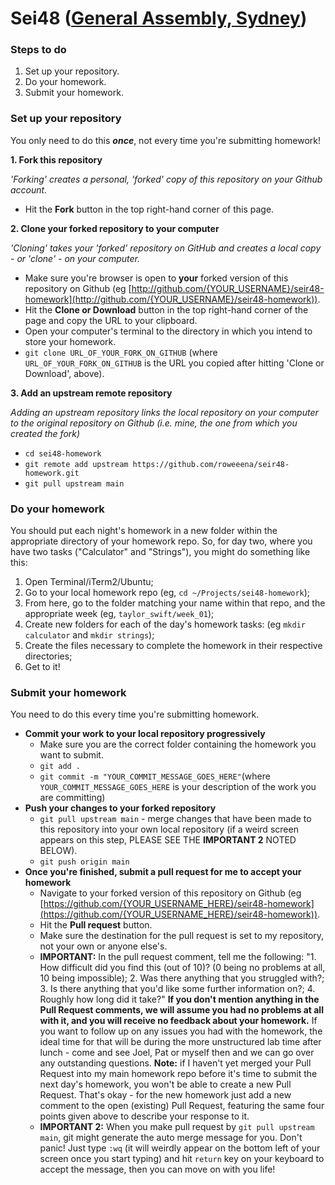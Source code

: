 # Sei48 ([General Assembly, Sydney](https://generalassemb.ly/sydney))

### Steps to do

1. Set up your repository.
2. Do your homework.
3. Submit your homework.

### Set up your repository

You only need to do this _**once**_, not every time you're submitting homework!

**1. Fork this repository**

_'Forking' creates a personal, 'forked' copy of this repository on your Github account._

- Hit the **Fork** button in the top right-hand corner of this page.

**2. Clone your forked repository to your computer**

_'Cloning' takes your 'forked' repository on GitHub and creates a local copy - or 'clone' - on your computer._

- Make sure you're browser is open to **your** forked version of this repository on Github (eg [http://github.com/{YOUR_USERNAME}/seir48-homework](http://github.com/{YOUR_USERNAME}/seir48-homework)).
- Hit the **Clone or Download** button in the top right-hand corner of the page and copy the URL to your clipboard.
- Open your computer's terminal to the directory in which you intend to store your homework.
- `git clone URL_OF_YOUR_FORK_ON_GITHUB` (where `URL_OF_YOUR_FORK_ON_GITHUB` is the URL you copied after hitting 'Clone or Download', above).

**3. Add an upstream remote repository**

_Adding an upstream repository links the local repository on your computer to the original repository on Github (i.e. mine, the one from which you created the fork)_

- `cd sei48-homework`
- `git remote add upstream https://github.com/roweeena/seir48-homework.git`
- `git pull upstream main`

### Do your homework

You should put each night's homework in a new folder within the appropriate directory of your homework repo. So, for day two, where you have two tasks ("Calculator" and "Strings"), you might do something like this:

1. Open Terminal/iTerm2/Ubuntu;
2. Go to your local homework repo (eg, `cd ~/Projects/sei48-homework`);
3. From here, go to the folder matching your name within that repo, and the appropriate week (eg, `taylor_swift/week_01`);
4. Create new folders for each of the day's homework tasks: (eg `mkdir calculator` and `mkdir strings`);
5. Create the files necessary to complete the homework in their respective directories;
6. Get to it!

### Submit your homework

You need to do this every time you're submitting homework.

- **Commit your work to your local repository progressively**
  - Make sure you are the correct folder containing the homework you want to submit.
  - `git add .`
  - `git commit -m "YOUR_COMMIT_MESSAGE_GOES_HERE"`(where `YOUR_COMMIT_MESSAGE_GOES_HERE` is your description of the work you are committing)
- **Push your changes to your forked repository**
  - `git pull upstream main` - merge changes that have been made to this repository into your own local repository (if a weird screen appears on this step, PLEASE SEE THE **IMPORTANT 2** NOTED BELOW).
  - `git push origin main`
- **Once you're finished, submit a pull request for me to accept your homework**
  - Navigate to your forked version of this repository on Github (eg [https://github.com/{YOUR_USERNAME_HERE}/seir48-homework](https://github.com/{YOUR_USERNAME_HERE}/seir48-homework)).
  - Hit the **Pull request** button.
  - Make sure the destination for the pull request is set to my repository, not your own or anyone else's.
  * **IMPORTANT:**
    In the pull request comment, tell me the following:
    "1. How difficult did you find this (out of 10)? (0 being no problems at all, 10 being impossible); 2. Was there anything that you struggled with?; 3. Is there anything that you'd like some further information on?; 4. Roughly how long did it take?"
    **If you don't mention anything in the Pull Request comments, we will assume you had no problems at all with it, and you will receive no feedback about your homework.**
    If you want to follow up on any issues you had with the homework, the ideal time for that will be during the more unstructured lab time after lunch - come and see Joel, Pat or myself then and we can go over any outstanding questions.
    **Note:** if I haven't yet merged your Pull Request into my main homework repo before it's time to submit the next day's homework, you won't be able to create a new Pull Request. That's okay - for the new homework just add a new comment to the open (existing) Pull Request, featuring the same four points given above to describe your response to it.
  * **IMPORTANT 2:**
    When you make pull request by `git pull upstream main`, git might generate the auto merge message for you. Don't panic! Just type `:wq` (it will weirdly appear on the bottom left of your screen once you start typing) and hit `return` key on your keyboard to accept the message, then you can move on with you life!
